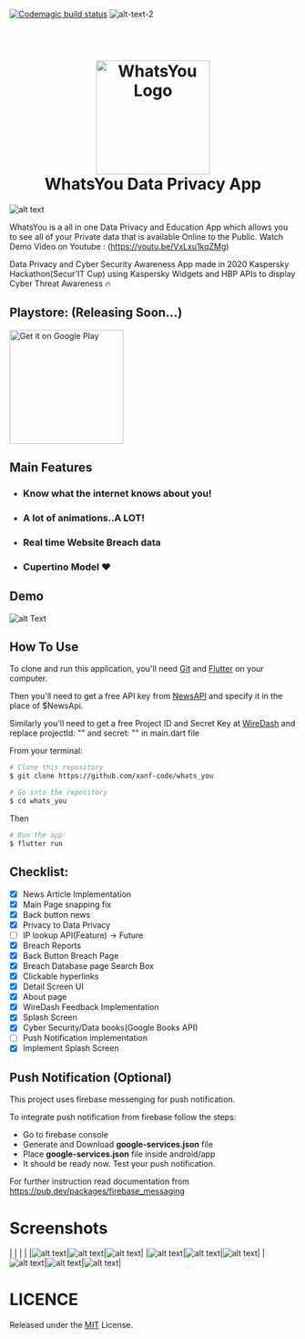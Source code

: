 [![Codemagic build status](https://api.codemagic.io/apps/5f085eb95b00866571cf7cb5/5f085eb95b00866571cf7cb4/status_badge.svg)](https://codemagic.io/apps/5f085eb95b00866571cf7cb5/5f085eb95b00866571cf7cb4/latest_build) ![alt-text-2](https://i.ibb.co/LpfbDwJ/ksky.png "Kaspersky Widget")

<h1 align="center">
  <br>
  <a href="https://github.com/xanf-code/whats_you"><img src="https://github.com/xanf-code/whats_you/blob/master/resources/logo.png" alt="WhatsYou Logo" width="200"></a>
  <br>
  WhatsYou Data Privacy App
  <br>
</h1>

![alt text](resources/main.png "Banner")

WhatsYou is a all in one Data Privacy and Education App which allows you to see all of your Private data that is available Online to the Public.
Watch Demo Video on Youtube : (https://youtu.be/VxLxu1kqZMg)

Data Privacy and Cyber Security Awareness App made in 2020 Kaspersky Hackathon(Secur'IT Cup) using Kaspersky Widgets and HBP APIs to display Cyber Threat Awareness :fire:

## Playstore: (Releasing Soon...)

<a href='https://play.google.com/store/apps/details?id=com.you.whats_you'><img alt='Get it on Google Play' src='https://play.google.com/intl/en_us/badges/images/generic/en_badge_web_generic.png' width="200px"/></a>

## Main Features

- ### Know what the internet knows about you!
- ### A lot of animations..A LOT!
- ### Real time Website Breach data
- ### Cupertino Model :heart:

## Demo

![alt Text](resources/demo.gif)

## How To Use

To clone and run this application, you'll need [Git](https://git-scm.com) and [Flutter](https://flutter.dev) on your computer. 

Then you'll need to get a free API key from [NewsAPI](https://newsapi.org) and specify it in the place of $NewsApi.

Similarly you'll need to get a free Project ID and Secret Key at [WireDash](https://wiredash.io/) and replace projectId: "" and secret: "" in main.dart file 
   
From your terminal:

```bash
# Clone this repository
$ git clone https://github.com/xanf-code/whats_you

# Go into the repository
$ cd whats_you
```
Then
```bash
# Run the app
$ flutter run
```

## Checklist: 

- [x] News Article Implementation
- [x] Main Page snapping fix
- [x] Back button news
- [x] Privacy to Data Privacy
- [ ] IP lookup API(Feature) -> Future
- [x] Breach Reports
- [x] Back Button Breach Page
- [x] Breach Database page Search Box 
- [x] Clickable hyperlinks
- [x] Detail Screen UI
- [x] About page
- [x] WireDash Feedback Implementation
- [x] Splash Screen
- [x] Cyber Security/Data books(Google Books API)
- [ ] Push Notification implementation
- [x] Implement Splash Screen

## Push Notification (Optional)

This project uses firebase messenging for push notification.

To integrate push notification from firebase follow the steps:
- Go to firebase console
- Generate and Download **google-services.json** file
- Place **google-services.json** file inside android/app
- It should be ready now. Test your push notification.

For further instruction read documentation from https://pub.dev/packages/firebase_messaging

# Screenshots

|   |   |   |
|![alt text](resources/7.png "Screenshot 7")|![alt text](resources/8.png "Screenshot 8")|![alt text](resources/9.png "Screenshot 9")|
|![alt text](resources/1.png "Screenshot 1")|![alt text](resources/2.png "Screenshot 2")|![alt text](resources/3.png "Screenshot 3")|
|![alt text](resources/4.png "Screenshot 4")|![alt text](resources/5.png "Screenshot 5")|![alt text](resources/6.png "Screenshot 6")|

# LICENCE

Released under the [MIT](./LICENSE) License.<br>



